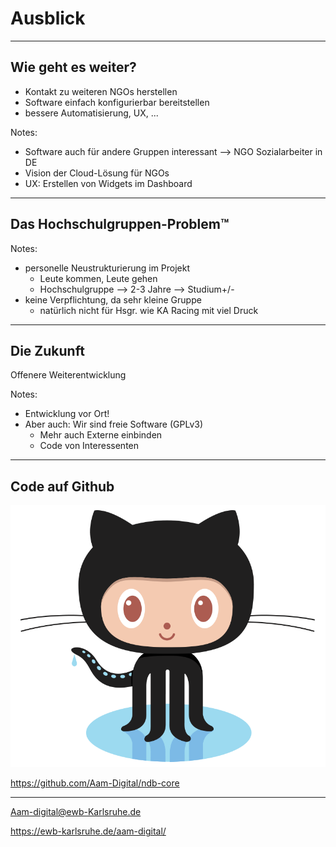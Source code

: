 # Ausblick

---

<!-- .slide: class="bigger" -->

## Wie geht es weiter?

- Kontakt zu weiteren NGOs herstellen
- Software einfach konfigurierbar bereitstellen
- bessere Automatisierung, UX, ... <!-- .element: class="fragment" -->

Notes:
- Software auch für andere Gruppen interessant --> NGO Sozialarbeiter in DE
- Vision der Cloud-Lösung für NGOs
- UX: Erstellen von Widgets im Dashboard

---

## Das Hochschulgruppen-Problem™

Notes:
- personelle Neustrukturierung im Projekt
    - Leute kommen, Leute gehen
    - Hochschulgruppe --> 2-3 Jahre --> Studium+/-
- keine Verpflichtung, da sehr kleine Gruppe
    - natürlich nicht für Hsgr. wie KA Racing mit viel Druck

---

## Die Zukunft
Offenere Weiterentwicklung

Notes:
- Entwicklung vor Ort!
- Aber auch: Wir sind freie Software (GPLv3)
    - Mehr auch Externe einbinden
    - Code von Interessenten

---

## Code auf Github

<img src="img/Octocat.png" class="icon">

https://github.com/Aam-Digital/ndb-core

<hr>

Aam-digital@ewb-Karlsruhe.de

https://ewb-karlsruhe.de/aam-digital/
